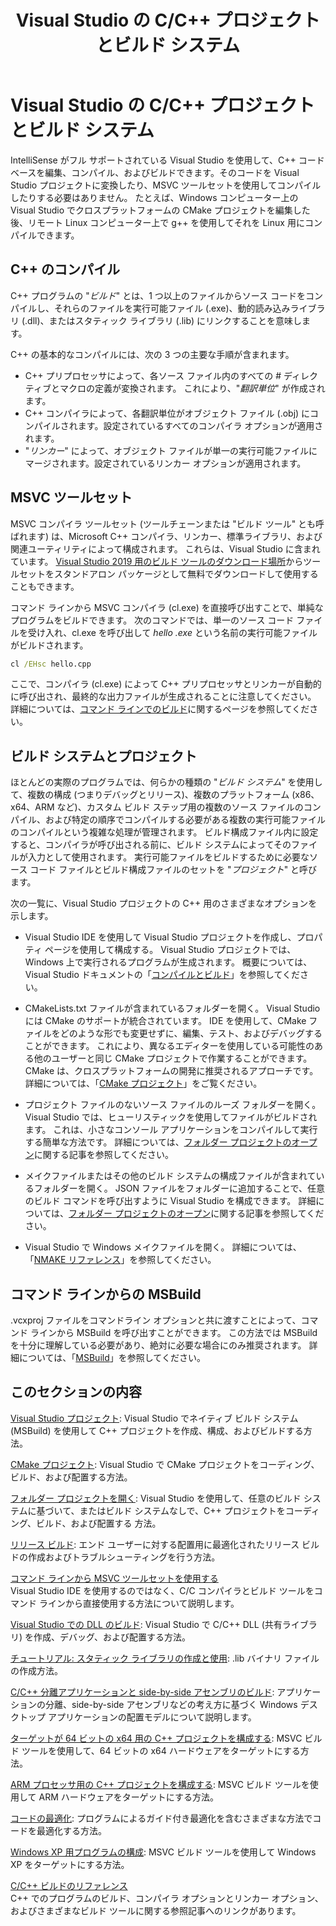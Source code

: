 ﻿---
title: Visual Studio の C/C++ プロジェクトとビルド システム
ms.description: Use Visual Studio to compile and build C++ projects for Windows, ARM or Linux based on any project system.
ms.date: 07/17/2019
helpviewer_keywords:
- builds [C++]
- C++ projects, building
- projects [C++], building
- builds [C++], options
- C++, build options
ms.assetid: fa6ed4ff-334a-4d99-b5e2-a1f83d2b3008
ms.topic: overview
ms.openlocfilehash: 3d82ac4569e06a4472047a79da60032ad2db43ca
ms.sourcegitcommit: 8e285a766523e653aeeb34d412dc6f615ef7b17b
ms.translationtype: HT
ms.contentlocale: ja-JP
ms.lasthandoff: 03/21/2020
ms.locfileid: "80078470"
---
# <a name="cc-projects-and-build-systems-in-visual-studio"></a>Visual Studio の C/C++ プロジェクトとビルド システム

IntelliSense がフル サポートされている Visual Studio を使用して、C++ コード ベースを編集、コンパイル、およびビルドできます。そのコードを Visual Studio プロジェクトに変換したり、MSVC ツールセットを使用してコンパイルしたりする必要はありません。 たとえば、Windows コンピューター上の Visual Studio でクロスプラットフォームの CMake プロジェクトを編集した後、リモート Linux コンピューター上で g++ を使用してそれを Linux 用にコンパイルできます。

## <a name="c-compilation"></a>C++ のコンパイル

C++ プログラムの "*ビルド*" とは、1 つ以上のファイルからソース コードをコンパイルし、それらのファイルを実行可能ファイル (.exe)、動的読み込みライブラリ (.dll)、またはスタティック ライブラリ (.lib) にリンクすることを意味します。

C++ の基本的なコンパイルには、次の 3 つの主要な手順が含まれます。

- C++ プリプロセッサによって、各ソース ファイル内のすべての # ディレクティブとマクロの定義が変換されます。 これにより、"*翻訳単位*" が作成されます。
- C++ コンパイラによって、各翻訳単位がオブジェクト ファイル (.obj) にコンパイルされます。設定されているすべてのコンパイラ オプションが適用されます。
- "*リンカー*" によって、オブジェクト ファイルが単一の実行可能ファイルにマージされます。設定されているリンカー オプションが適用されます。



## <a name="the-msvc-toolset"></a>MSVC ツールセット

MSVC コンパイラ ツールセット (ツールチェーンまたは "ビルド ツール" とも呼ばれます) は、Microsoft C++ コンパイラ、リンカー、標準ライブラリ、および関連ユーティリティによって構成されます。 これらは、Visual Studio に含まれています。 [Visual Studio 2019 用のビルド ツールのダウンロード場所](https://visualstudio.microsoft.com/downloads/#build-tools-for-visual-studio-2019)からツールセットをスタンドアロン パッケージとして無料でダウンロードして使用することもできます。

コマンド ラインから MSVC コンパイラ (cl.exe) を直接呼び出すことで、単純なプログラムをビルドできます。 次のコマンドでは、単一のソース コード ファイルを受け入れ、cl.exe を呼び出して *hello .exe* という名前の実行可能ファイルがビルドされます。

```cmd
cl /EHsc hello.cpp
```

ここで、コンパイラ (cl.exe) によって C++ プリプロセッサとリンカーが自動的に呼び出され、最終的な出力ファイルが生成されることに注意してください。  詳細については、[コマンド ラインでのビルド](building-on-the-command-line.md)に関するページを参照してください。

## <a name="build-systems-and-projects"></a>ビルド システムとプロジェクト

ほとんどの実際のプログラムでは、何らかの種類の "*ビルド システム*" を使用して、複数の構成 (つまりデバッグとリリース)、複数のプラットフォーム (x86、x64、ARM など)、カスタム ビルド ステップ用の複数のソース ファイルのコンパイル、および特定の順序でコンパイルする必要がある複数の実行可能ファイルのコンパイルという複雑な処理が管理されます。 ビルド構成ファイル内に設定すると、コンパイラが呼び出される前に、ビルド システムによってそのファイルが入力として使用されます。 実行可能ファイルをビルドするために必要なソース コード ファイルとビルド構成ファイルのセットを "*プロジェクト*" と呼びます。

次の一覧に、Visual Studio プロジェクトの C++ 用のさまざまなオプションを示します。

- Visual Studio IDE を使用して Visual Studio プロジェクトを作成し、プロパティ ページを使用して構成する。 Visual Studio プロジェクトでは、Windows 上で実行されるプログラムが生成されます。 概要については、Visual Studio ドキュメントの「[コンパイルとビルド](/visualstudio/ide/compiling-and-building-in-visual-studio)」を参照してください。

- CMakeLists.txt ファイルが含まれているフォルダーを開く。 Visual Studio には CMake のサポートが統合されています。 IDE を使用して、CMake ファイルをどのような形でも変更せずに、編集、テスト、およびデバッグすることができます。 これにより、異なるエディターを使用している可能性のある他のユーザーと同じ CMake プロジェクトで作業することができます。 CMake は、クロスプラットフォームの開発に推奨されるアプローチです。 詳細については、「[CMake プロジェクト](cmake-projects-in-visual-studio.md)」をご覧ください。

- プロジェクト ファイルのないソース ファイルのルーズ フォルダーを開く。 Visual Studio では、ヒューリスティックを使用してファイルがビルドされます。 これは、小さなコンソール アプリケーションをコンパイルして実行する簡単な方法です。 詳細については、[フォルダー プロジェクトのオープン](open-folder-projects-cpp.md)に関する記事を参照してください。

- メイクファイルまたはその他のビルド システムの構成ファイルが含まれているフォルダーを開く。 JSON ファイルをフォルダーに追加することで、任意のビルド コマンドを呼び出すように Visual Studio を構成できます。 詳細については、[フォルダー プロジェクトのオープン](open-folder-projects-cpp.md)に関する記事を参照してください。

- Visual Studio で Windows メイクファイルを開く。 詳細については、「[NMAKE リファレンス](reference/nmake-reference.md)」を参照してください。

## <a name="msbuild-from-the-command-line"></a>コマンド ラインからの MSBuild

.vcxproj ファイルをコマンドライン オプションと共に渡すことによって、コマンド ラインから MSBuild を呼び出すことができます。 この方法では MSBuild を十分に理解している必要があり、絶対に必要な場合にのみ推奨されます。 詳細については、「[MSBuild](msbuild-visual-cpp.md)」を参照してください。

## <a name="in-this-section"></a>このセクションの内容

[Visual Studio プロジェクト](creating-and-managing-visual-cpp-projects.md): Visual Studio でネイティブ ビルド システム (MSBuild) を使用して C++ プロジェクトを作成、構成、およびビルドする方法。

[CMake プロジェクト](cmake-projects-in-visual-studio.md): Visual Studio で CMake プロジェクトをコーディング、ビルド、および配置する方法。

[フォルダー プロジェクトを開く](open-folder-projects-cpp.md): Visual Studio を使用して、任意のビルド システムに基づいて、またはビルド システムなしで、C++ プロジェクトをコーディング、ビルド、および配置する 方法。

[リリース ビルド](release-builds.md): エンド ユーザーに対する配置用に最適化されたリリース ビルドの作成およびトラブルシューティングを行う方法。

[コマンド ラインから MSVC ツールセットを使用する](building-on-the-command-line.md)<br/>
Visual Studio IDE を使用するのではなく、C/C コンパイラとビルド ツールをコマンド ラインから直接使用する方法について説明します。

[Visual Studio での DLL のビルド](dlls-in-visual-cpp.md): Visual Studio で C/C++ DLL (共有ライブラリ) を作成、デバッグ、および配置する方法。

[チュートリアル: スタティック ライブラリの作成と使用](walkthrough-creating-and-using-a-static-library-cpp.md): .lib バイナリ ファイルの作成方法。

[C/C++ 分離アプリケーションと side-by-side アセンブリのビルド](building-c-cpp-isolated-applications-and-side-by-side-assemblies.md): アプリケーションの分離、side-by-side アセンブリなどの考え方に基づく Windows デスクトップ アプリケーションの配置モデルについて説明します。

[ターゲットが 64 ビットの x64 用の C++ プロジェクトを構成する](configuring-programs-for-64-bit-visual-cpp.md): MSVC ビルド ツールを使用して、64 ビットの x64 ハードウェアをターゲットにする方法。

[ARM プロセッサ用の C++ プロジェクトを構成する](configuring-programs-for-arm-processors-visual-cpp.md): MSVC ビルド ツールを使用して ARM ハードウェアをターゲットにする方法。

[コードの最適化](optimizing-your-code.md): プログラムによるガイド付き最適化を含むさまざまな方法でコードを最適化する方法。

[Windows XP 用プログラムの構成](configuring-programs-for-windows-xp.md): MSVC ビルド ツールを使用して Windows XP をターゲットにする方法。

[C/C++ ビルドのリファレンス](reference/c-cpp-building-reference.md)<br/>
C++ でのプログラムのビルド、コンパイラ オプションとリンカー オプション、およびさまざまなビルド ツールに関する参照記事へのリンクがあります。
